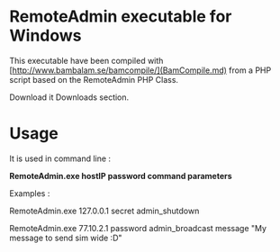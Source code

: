 # RemoteAdmin executable for Windows #

This executable have been compiled with [http://www.bambalam.se/bamcompile/](BamCompile.md) from a PHP script based on the RemoteAdmin  PHP Class.

Download it Downloads section.

# Usage #

It is used in command line :

**RemoteAdmin.exe hostIP password command parameters**

Examples :

RemoteAdmin.exe 127.0.0.1 secret admin\_shutdown

RemoteAdmin.exe 77.10.2.1 password admin\_broadcast message "My message to send sim wide :D"